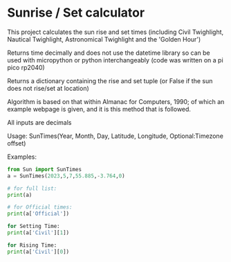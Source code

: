 # Sunrise / Set calculator

This project calculates the sun rise and set times (including Civil Twighlight, Nautical Twighlight, Astronomical Twighlight and the 'Golden Hour')

Returns time decimally and does not use the datetime library so can be used with micropython or python interchangeably (code was written on a pi pico rp2040)

Returns a dictionary containing the rise and set tuple (or False if the sun does not rise/set at location)

Algorithm is based on that within Almanac for Computers, 1990; of which an example webpage is given, and it is this method that is followed.

All inputs are decimals

Usage:
SunTimes(Year, Month, Day, Latitude, Longitude, Optional:Timezone offset)

Examples:
```python
from Sun import SunTimes
a = SunTimes(2023,5,7,55.885,-3.764,0)

# for full list:
print(a)

# for Official times:
print(a['Official'])

for Setting Time:
print(a['Civil'][1])

for Rising Time:
print(a['Civil'][0])
```


